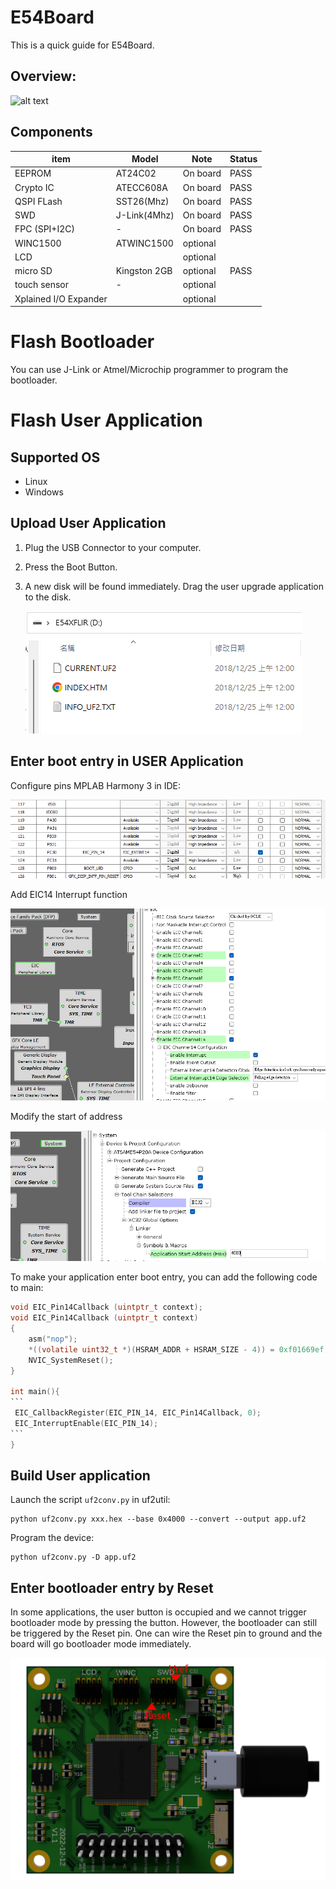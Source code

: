 # E54Board
This is a quick guide for E54Board.

## Overview:

![alt text](png/E54Board.png)

## Components

| item                  | Model        | Note     | Status |
| --------------------- | ------------ | -------- | ------ |
| EEPROM                | AT24C02      | On board | PASS   |
| Crypto IC             | ATECC608A    | On board | PASS   |
| QSPI FLash            | SST26(Mhz)   | On board | PASS   |
| SWD                   | J-Link(4Mhz) | On board | PASS   |
| FPC (SPI+I2C)         | -            | On board | PASS   |
| WINC1500              | ATWINC1500   | optional |        |
| LCD                   |              | optional |        |
| micro SD              | Kingston 2GB | optional | PASS   |
| touch sensor          | -            | optional |        |
| Xplained I/O Expander |              | optional |        |



# Flash Bootloader

You can use J-Link or Atmel/Microchip programmer to program the bootloader.

# Flash User Application

## Supported OS

* Linux
* Windows

## Upload User Application

1. Plug the USB Connector to your computer.

2. Press the Boot Button.

3. A new disk will be found immediately. Drag the user upgrade application to the disk.

   ![alt text](png/disk.png) 

## Enter boot entry in USER Application

Configure pins MPLAB Harmony 3 in IDE:

![pin](png/pin.png)



Add EIC14 Interrupt function 

![eic](png/eic.png)



Modify the start of address 

![boot_addr](png/boot_addr.png)



To make your application enter boot entry, you can add the following code to main:

````c
void EIC_Pin14Callback (uintptr_t context);
void EIC_Pin14Callback (uintptr_t context)
{
    asm("nop");
    *((volatile uint32_t *)(HSRAM_ADDR + HSRAM_SIZE - 4)) = 0xf01669ef;
    NVIC_SystemReset();
}

int main(){
```
 EIC_CallbackRegister(EIC_PIN_14, EIC_Pin14Callback, 0);
 EIC_InterruptEnable(EIC_PIN_14);
```
}
````

##  Build User application

Launch the script `uf2conv.py` in uf2util:

```
python uf2conv.py xxx.hex --base 0x4000 --convert --output app.uf2
```

Program the device:

```
python uf2conv.py -D app.uf2
```

## Enter bootloader entry by Reset

In some applications, the user button is occupied and we  cannot trigger bootloader mode by pressing the button. However, the bootloader can  still be triggered by the Reset pin. One can  wire the Reset pin to ground and  the board will go bootloader mode immediately.

![](png/SWD.png)
